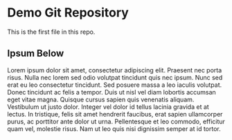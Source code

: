 # Demo Git Repository

This is the first file in this repo. 

## Ipsum Below

Lorem ipsum dolor sit amet, consectetur adipiscing elit. Praesent nec porta risus. Nulla nec lorem sed odio volutpat tincidunt quis nec ipsum. Nunc sed erat eu leo consectetur tincidunt. Sed posuere massa a leo iaculis volutpat. Donec tincidunt ac felis a tempor. Duis ut nisl vel diam lobortis accumsan eget vitae magna. Quisque cursus sapien quis venenatis aliquam. Vestibulum ut justo dolor. Integer vel dolor id tellus lacinia gravida et at lectus. In tristique, felis sit amet hendrerit faucibus, erat sapien ullamcorper purus, ac porttitor ante dolor ut urna. Pellentesque et leo commodo, efficitur quam vel, molestie risus. Nam ut leo quis nisi dignissim semper at id tortor.
